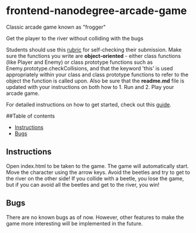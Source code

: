 frontend-nanodegree-arcade-game
===============================

Classic arcade game known as "frogger"

Get the player to the river without colliding with the bugs 

Students should use this [rubric](https://review.udacity.com/#!/projects/2696458597/rubric) for self-checking their submission. Make sure the functions you write are **object-oriented** - either class functions (like Player and Enemy) or class prototype functions such as Enemy.prototype.checkCollisions, and that the keyword 'this' is used appropriately within your class and class prototype functions to refer to the object the function is called upon. Also be sure that the **readme.md** file is updated with your instructions on both how to 1. Run and 2. Play your arcade game.

For detailed instructions on how to get started, check out this [guide](https://docs.google.com/document/d/1v01aScPjSWCCWQLIpFqvg3-vXLH2e8_SZQKC8jNO0Dc/pub?embedded=true).


##Table of contents
* [Instructions](#instructions)
* [Bugs](#Bugs)

## Instructions

Open index.html to be taken to the game. The game will automatically start. Move the character using the arrow keys. Avoid the beetles and try to get to the river on the other side! If you collide with a beetle, you lose the game, but if you can avoid all the beetles and get to the river, you win!

## Bugs 

There are no known bugs as of now. However, other features to make the game more interesting will be implemented in the future.